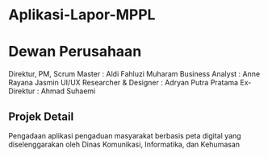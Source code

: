 # Aplikasi-Lapor-MPPL

# Dewan Perusahaan
Direktur, PM, Scrum Master : Aldi Fahluzi Muharam
Business Analyst : Anne Rayana Jasmin
UI/UX Researcher & Designer : Adryan Putra Pratama
Ex-Direktur : Ahmad Suhaemi

## Projek Detail
Pengadaan aplikasi pengaduan masyarakat berbasis peta digital yang diselenggarakan oleh Dinas Komunikasi, Informatika, dan Kehumasan
